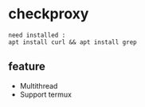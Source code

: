 # checkproxy
```
need installed :
apt install curl && apt install grep
```

## feature
- Multithread
- Support termux
